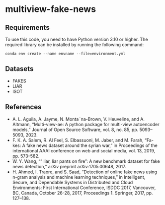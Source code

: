 # multiview-fake-news

## Requirements

To use this code, you need to have Python version 3.10 or higher. The required library can be installed by running the following command: 

```
conda env create --name envname --file=environment.yml
```

## Datasets

* FAKES
* LIAR
* ISOT

## References

* A. L. Aguila, A. Jayme, N. Monta˜na-Brown, V. Heuveline, and A. Altmann, “Multi-view-ae: A python package for multi-view autoencoder models,” Journal of Open Source Software, vol. 8, no. 85, pp. 5093–5093, 2023.
* F. K. A. Salem, R. Al Feel, S. Elbassuoni, M. Jaber, and M. Farah, “Fa-kes: A fake news dataset around the syrian war,” in Proceedings of the international AAAI conference on web and social media, vol. 13, 2019, pp. 573–582.
* W. Y. Wang, “” liar, liar pants on fire”: A new benchmark dataset for fake news detection,” arXiv preprint arXiv:1705.00648, 2017.
* H. Ahmed, I. Traore, and S. Saad, “Detection of online fake news using n-gram analysis and machine learning techniques,” in Intelligent, Secure, and Dependable Systems in Distributed and Cloud Environments: First International Conference, ISDDC 2017, Vancouver, BC, Canada, October 26-28, 2017, Proceedings 1. Springer, 2017, pp. 127–138.